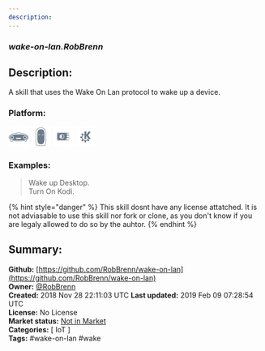 ```yaml
---
description: 
---
```


### _wake-on-lan.RobBrenn_  
## Description:  
A skill that uses the Wake On Lan protocol to wake up a device.  
  
  
### Platform:  
 ![Mark I](../.gitbook/assets/mark-1-icon.png)  ![Mark II](../.gitbook/assets/mark-2-icon.png)  ![Picroft](../.gitbook/assets/picroft-icon.png)  ![plasmoid](../.gitbook/assets/kde.png)   
### Examples:  
> Wake up Desktop.  
> Turn On Kodi.  
  
{% hint style="danger" %}
This skill dosnt have any license attatched. It is not adviasable to use this skill nor fork or clone, as you don't know if you are legaly allowed to do so by the auhtor.
{% endhint %}
  
## Summary:  
**Github:** [https://github.com/RobBrenn/wake-on-lan](https://github.com/RobBrenn/wake-on-lan)  
**Owner:** [@RobBrenn](https://github.com/RobBrenn)  
**Created:** 2018 Nov 28 22:11:03 UTC  **Last updated:** 2019 Feb 09 07:28:54 UTC  
**License:** No License  
**Market status:** [Not in Market](https://market.mycroft.ai/skill/)  
**Categories:** [ IoT ]   
**Tags:** \#wake-on-lan \#wake   
